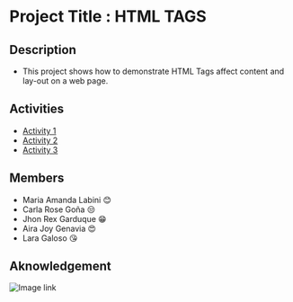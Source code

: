# Project Title : HTML TAGS 

## Description
- This project shows how to demonstrate HTML Tags affect content and lay-out on a web page.
## Activities
- [Activity 1](https://github.com/JhonRexGarduque/HTML-file/blob/main/activity1.html)
- [Activity 2](https://jhonrexgarduque.github.io/HTML-file/)
- [Activity 3](https://github.com/JhonRexGarduque/HTML-file/blob/main/activity-3.html)
## Members
- Maria Amanda Labini 😊
- Carla Rose Goña 😒
- Jhon Rex Garduque 😁
- Aira Joy Genavia 😍
- Lara Galoso 😘
## Aknowledgement
![Image link](https://media.tenor.com/PklKfxjCKHEAAAAC/gif.gif)

